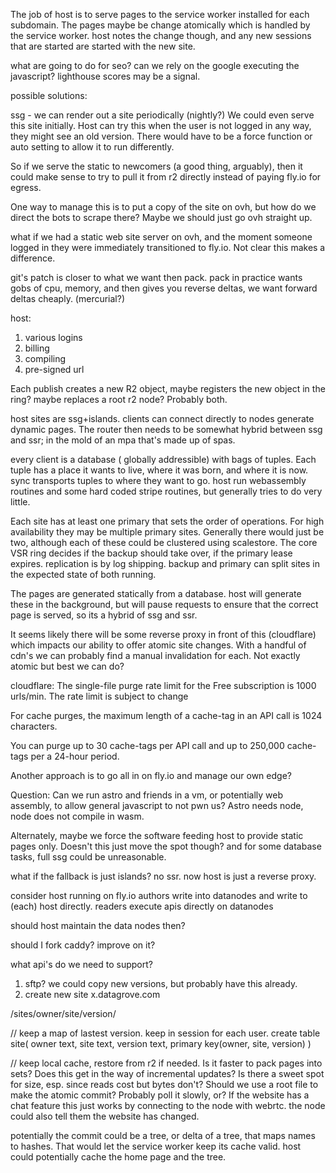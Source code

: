 The job of host is to serve pages to the service worker installed for each subdomain. The pages maybe be change atomically which is handled by the service worker. host notes the change though, and any new sessions that are started are started with the new site.


what are going to do for seo? can we rely on the google executing the javascript? lighthouse scores may be a signal.

possible solutions:

ssg - we can render out a site periodically (nightly?) We could even serve this site initially. Host can try this when the user is not logged in any way, they might see an old version. There would have to be a force function or auto setting to allow it to run differently.

So if we serve the static to newcomers (a good thing, arguably), then it could make sense to try to pull it from r2 directly instead of paying fly.io for egress. 

One way to manage this is to put a copy of the site on ovh, but how do we direct the bots to scrape there? Maybe we should just go ovh straight up.

what if we had a static web site server on ovh, and the moment someone logged in they were immediately transitioned to fly.io. Not clear this makes a difference.




git's patch is closer to what we want then pack. pack in practice wants gobs of cpu, memory, and then gives you reverse deltas, we want forward deltas cheaply. (mercurial?)

host:
1. various logins
2. billing
3. compiling
4. pre-signed url

Each publish creates a new R2 object, maybe registers the new object in the ring? maybe replaces a root r2 node? Probably both.

host sites are ssg+islands. clients can connect directly to nodes generate dynamic pages. The router then needs to be somewhat hybrid between ssg and ssr; in the mold of an mpa that's made up of spas. 

every client is a database ( globally addressible) with bags of tuples. Each tuple has a place it wants to live, where it was born, and where it is now. sync transports tuples to where they want to go. host run webassembly routines and some hard coded stripe routines, but generally tries to do very little. 

Each site has at least one primary that sets the order of operations. For high availability they may be multiple primary sites. Generally there would just be two, although each of these could be clustered using scalestore. The core VSR ring decides if the backup should take over, if the primary lease expires. replication is by log shipping. backup and primary can split sites in the expected state of both running.


The pages are generated statically from a database. host will generate these in the background, but will pause requests to ensure that the correct page is served, so its a hybrid of ssg and ssr.

It seems likely there will be some reverse proxy in front of this (cloudflare) which impacts our ability to offer atomic site changes. With a handful of cdn's we can probably find a manual invalidation for each. Not exactly atomic but best we can do?

cloudflare:
The single-file purge rate limit for the Free subscription is 1000 urls/min. The rate limit is subject to change

For cache purges, the maximum length of a cache-tag in an API call is 1024 characters.

You can purge up to 30 cache-tags per API call and up to 250,000 cache-tags per a 24-hour period.

Another approach is to go all in on fly.io and manage our own edge?

Question:
Can we run astro and friends in a vm, or potentially web assembly, to allow general javascript to not pwn us? Astro needs node, node does not compile in wasm.

Alternately, maybe we force the software feeding host to provide static pages only. Doesn't this just move the spot though? and for some database tasks, full ssg could be unreasonable.

what if the fallback is just islands? no ssr. now host is just a reverse proxy. 

consider host running on fly.io
authors write into datanodes and write to (each) host directly.
readers execute apis directly on datanodes

should host maintain the data nodes then?

should I fork caddy? improve on it?

what api's do we need to support?

1. sftp? we could copy new versions, but probably have this already.
2. create new site x.datagrove.com 

/sites/owner/site/version/

// keep a map of lastest version. keep in session for each user.
create table site(
  owner text,
  site text,
  version text,
  primary key(owner, site, version)
)

// keep local cache, restore from r2 if needed.
Is it faster to pack pages into sets? Does this get in the way of incremental updates?
Is there a sweet spot for size, esp. since reads cost but bytes don't?
Should we use a root file to make the atomic commit? Probably poll it slowly, or?
If the website has a chat feature this just works by connecting to the node with webrtc. the node could also tell them the website has changed.

potentially the commit could be a tree, or delta of a tree, that maps names to hashes. That would let the service worker keep its cache valid. host could potentially cache the home page and the tree.







